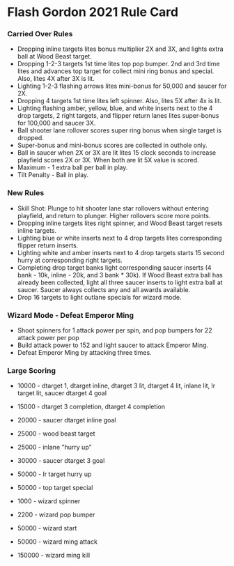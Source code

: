 # Flash Gordon 2021 Rule Card

### Carried Over Rules
* Dropping inline targets lites bonus multiplier 2X and 3X, and lights extra ball at Wood Beast target.
* Dropping 1-2-3 targets 1st time lites top pop bumper. 2nd and 3rd time lites and advances top target for collect mini ring bonus and special. Also, lites 4X after 3X is lit.
* Lighting 1-2-3 flashing arrows lites mini-bonus for 50,000 and saucer for 2X.
* Dropping 4 targets 1st time lites left spinner. Also, lites 5X after 4x is lit.
* Lighting flashing amber, yellow, blue, and white inserts next to the 4 drop targets, 2 right targets, and flipper return lanes lites super-bonus for 100,000 and saucer 3X.
* Ball shooter lane rollover scores super ring bonus when single target is dropped.
* Super-bonus and mini-bonus scores are collected in outhole only.
* Ball in saucer when 2X or 3X are lit lites 15 clock seconds to increase playfield scores 2X or 3X. When both are lit 5X value is scored.
* Maximum - 1 extra ball per ball in play.
* Tilt Penalty - Ball in play.

### New Rules
* Skill Shot: Plunge to hit shooter lane star rollovers without entering playfield, and return to plunger. Higher rollovers score more points.
* Dropping inline targets lites right spinner, and Wood Beast target resets inline targets.
* Lighting blue or white inserts next to 4 drop targets lites corresponding flipper return inserts.
* Lighting white and amber inserts next to 4 drop targets starts 15 second hurry at corresponding right targets.
* Completing drop target banks light corresponding saucer inserts (4 bank - 10k, inline - 20k, and 3 bank * 30k). If Wood Beast extra ball has already been collected, light all three saucer inserts to light extra ball at saucer. Saucer always collects any and all awards available.
* Drop 16 targets to light outlane specials for wizard mode.

### Wizard Mode - Defeat Emperor Ming
* Shoot spinners for 1 attack power per spin, and pop bumpers for 22 attack power per pop
* Build attack power to 152 and light saucer to attack Emperor Ming.
* Defeat Emperor Ming by attacking three times.


### Large Scoring
* 10000 - dtarget 1, dtarget inline, dtarget 3 lit, dtarget 4 lit, inlane lit, lr target lit, saucer dtarget 4 goal
* 15000 - dtarget 3 completion, dtarget 4 completion
* 20000 - saucer dtarget inline goal
* 25000 - wood beast target
* 25000 - inlane "hurry up"
* 30000 - saucer dtarget 3 goal
* 50000 - lr target hurry up
* 50000 - top target special

* 1000 - wizard spinner
* 2200 - wizard pop bumper
* 50000 - wizard start
* 50000 - wizard ming attack
* 150000 - wizard ming kill
